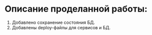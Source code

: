 # Описание проделанной работы:
1. Добавлено сохранение состояния БД.
2. Добавлены deploy-файлы для сервисов и БД.
